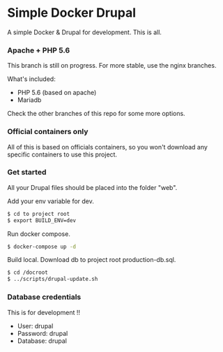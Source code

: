 # Simple Docker Drupal

A simple Docker & Drupal for development. This is all.

### Apache + PHP 5.6

This branch is still on progress. For more stable, use the nginx branches.

What's included:

  - PHP 5.6 (based on apache)
  - Mariadb

Check the other branches of this repo for some more options.

### Official containers only
All of this is based on officials containers, so you won't download any
specific containers to use this project.

### Get started
All your Drupal files should be placed into the folder "web".

Add your env variable for dev.
```sh
$ cd to project root
$ export BUILD_ENV=dev
```

Run docker compose.
```sh
$ docker-compose up -d
```

Build local.
Download db to project root production-db.sql.
```sh
$ cd /docroot
$ ../scripts/drupal-update.sh
```

### Database credentials
This is for development !!

* User: drupal
* Password: drupal
* Database: drupal
